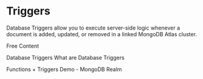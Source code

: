 # Triggers

Database Triggers allow you to execute server-side logic whenever a document is added, updated, or removed in a linked MongoDB Atlas cluster.


<ResourceGroupTitle>Free Content</ResourceGroupTitle>

<BadgeLink badgeText='Read' colorScheme="yellow" href='https://www.mongodb.com/docs/atlas/app-services/triggers/database-triggers/'>Database Triggers</BadgeLink>
<BadgeLink badgeText='Read' colorScheme="yellow" href='https://www.mongodb.com/features/database-triggers'>What are Database Triggers</BadgeLink>


<BadgeLink badgeText='Watch' href='https://www.youtube.com/watch?v=FLG6QnzCX50'>Functions + Triggers Demo - MongoDB Realm</BadgeLink>


